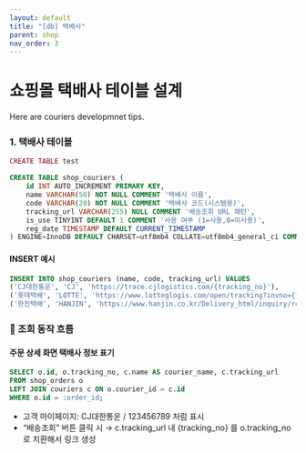```yaml
---
layout: default
title: "[db] 택배사"
parent: shop
nav_order: 3
---
```


# 쇼핑몰 택배사 테이블 설계

Here are couriers developmnet tips.

### 1. 택배사 테이블

```php
CREATE TABLE test
```

```sql
CREATE TABLE shop_couriers (
    id INT AUTO_INCREMENT PRIMARY KEY,    
    name VARCHAR(50) NOT NULL COMMENT '택배사 이름',
    code VARCHAR(20) NOT NULL COMMENT '택배사 코드(시스템용)',
    tracking_url VARCHAR(255) NULL COMMENT '배송조회 URL 패턴',
    is_use TINYINT DEFAULT 1 COMMENT '사용 여부 (1=사용,0=미사용)',
    reg_date TIMESTAMP DEFAULT CURRENT_TIMESTAMP
) ENGINE=InnoDB DEFAULT CHARSET=utf8mb4 COLLATE=utf8mb4_general_ci COMMENT='택배사 목록';
```

#### INSERT 예시
```sql
INSERT INTO shop_couriers (name, code, tracking_url) VALUES
('CJ대한통운', 'CJ', 'https://trace.cjlogistics.com/{tracking_no}'),
('롯데택배', 'LOTTE', 'https://www.lotteglogis.com/open/tracking?invno={tracking_no}'),
('한진택배', 'HANJIN', 'https://www.hanjin.co.kr/Delivery_html/inquiry/result_waybill.jsp?wbl_num={tracking_no}');
```

### 📌 조회 동작 흐름

#### 주문 상세 화면 택배사 정보 표기
```sql
SELECT o.id, o.tracking_no, c.name AS courier_name, c.tracking_url
FROM shop_orders o
LEFT JOIN couriers c ON o.courier_id = c.id
WHERE o.id = :order_id;
```

* 고객 마이페이지: CJ대한통운 / 123456789 처럼 표시
* “배송조회” 버튼 클릭 시 → c.tracking_url 내 {tracking_no} 를 o.tracking_no 로 치환해서 링크 생성
